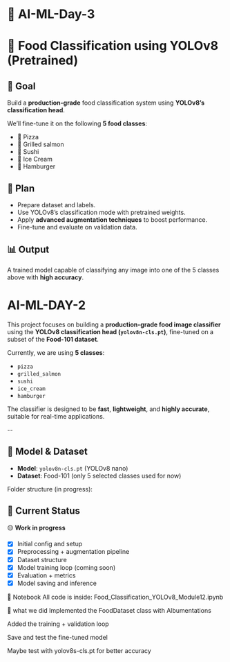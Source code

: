 # 📌 AI-ML-Day-3 

# 🍕 Food Classification using YOLOv8 (Pretrained)

## 🎯 Goal  
Build a **production-grade** food classification system using **YOLOv8’s classification head**.  

We’ll fine-tune it on the following **5 food classes**:  
- 🍕 Pizza  
- 🍗 Grilled salmon  
- 🍣 Sushi  
- 🍦 Ice Cream  
- 🍔 Hamburger  

## 🚀 Plan  
- Prepare dataset and labels.  
- Use YOLOv8’s classification mode with pretrained weights.  
- Apply **advanced augmentation techniques** to boost performance.  
- Fine-tune and evaluate on validation data.  

## 📊 Output  
A trained model capable of classifying any image into one of the 5 classes above with **high accuracy**.
# AI-ML-DAY-2


This project focuses on building a **production-grade food image classifier** using the **YOLOv8 classification head (`yolov8n-cls.pt`)**, fine-tuned on a subset of the **Food-101 dataset**.

Currently, we are using **5 classes**:
- `pizza`
- `grilled_salmon`
- `sushi`
- `ice_cream`
- `hamburger`

The classifier is designed to be **fast**, **lightweight**, and **highly accurate**, suitable for real-time applications.

--

## 🧠 Model & Dataset

- **Model**: `yolov8n-cls.pt` (YOLOv8 nano)
- **Dataset**: Food-101 (only 5 selected classes used for now)

Folder structure (in progress):


## 📌 Current Status

🟡 **Work in progress**

- [x] Initial config and setup
- [x] Preprocessing + augmentation pipeline
- [x] Dataset structure
- [x] Model training loop (coming soon)
- [x] Evaluation + metrics
- [x] Model saving and inference

📓 Notebook
All code is inside:
Food_Classification_YOLOv8_Module12.ipynb

🚀 what we did 
Implemented the FoodDataset class with Albumentations

Added the training + validation loop

Save and test the fine-tuned model

Maybe test with yolov8s-cls.pt for better accuracy
